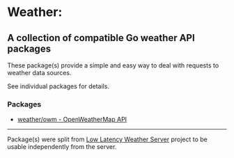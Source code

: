 # Weather:

## A collection of compatible Go weather API packages

These package(s) provide a simple and easy way to deal with requests to weather data sources.

See individual packages for details.

### Packages

- [weather/owm - OpenWeatherMap API](../../tree/main/owm)

---

Package(s) were split from [Low Latency Weather Server](https://github.com/JValtteri/ll-weather-server) project to be usable independently from the server.
